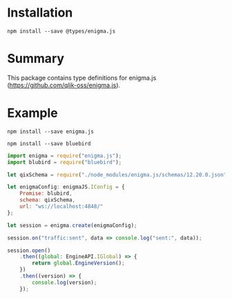 # Installation
`npm install --save @types/enigma.js`

# Summary
This package contains type definitions for enigma.js (https://github.com/qlik-oss/enigma.js).

# Example

`npm install --save enigma.js`

`npm install --save bluebird`

```js
import enigma = require("enigma.js");
import blubird = require("bluebird");

let qixSchema = require("./node_modules/enigma.js/schemas/12.20.0.json");

let enigmaConfig: enigmaJS.IConfig = {
    Promise: blubird,
    schema: qixSchema,    
    url: "ws://localhost:4848/"
};

let session = enigma.create(enigmaConfig);

session.on("traffic:sent", data => console.log("sent:", data));

session.open()
    .then((global: EngineAPI.IGlobal) => {
        return global.EngineVersion();
    })
    .then((version) => {
        console.log(version);
    });
```

